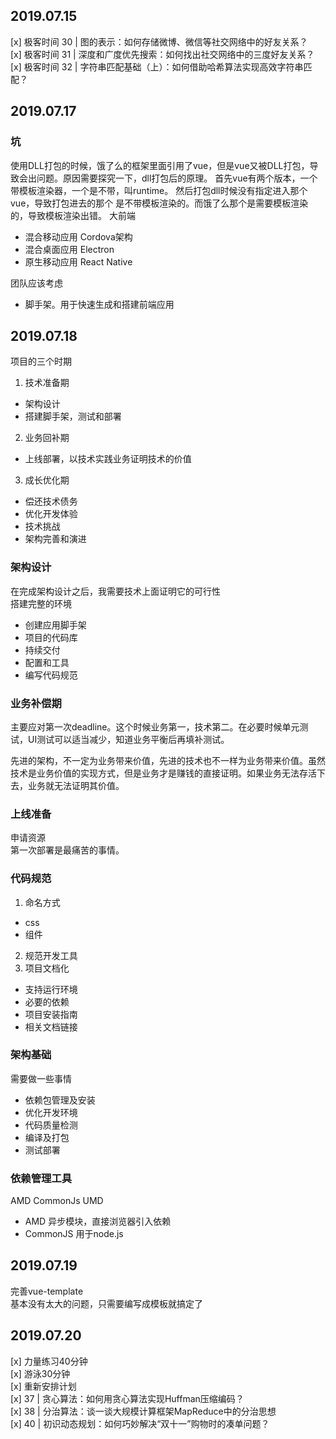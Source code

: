## 2019.07.15
[x] 极客时间 30 | 图的表示：如何存储微博、微信等社交网络中的好友关系？  
[x] 极客时间 31 | 深度和广度优先搜索：如何找出社交网络中的三度好友关系？  
[x] 极客时间 32 | 字符串匹配基础（上）：如何借助哈希算法实现高效字符串匹配？  
## 2019.07.17
### 坑
使用DLL打包的时候，饿了么的框架里面引用了vue，但是vue又被DLL打包，导致会出问题。原因需要探究一下，dll打包后的原理。
首先vue有两个版本，一个带模板渲染器，一个是不带，叫runtime。
然后打包dll时候没有指定进入那个vue，导致打包进去的那个 是不带模板渲染的。而饿了么那个是需要模板渲染的，导致模板渲染出错。
大前端 
- 混合移动应用 Cordova架构
- 混合桌面应用 Electron
- 原生移动应用 React Native

团队应该考虑
- 脚手架。用于快速生成和搭建前端应用

## 2019.07.18
项目的三个时期
1. 技术准备期
- 架构设计
- 搭建脚手架，测试和部署
2. 业务回补期
- 上线部署，以技术实践业务证明技术的价值
3. 成长优化期
- 偿还技术债务
- 优化开发体验
- 技术挑战
- 架构完善和演进

### 架构设计
在完成架构设计之后，我需要技术上面证明它的可行性  
搭建完整的环境
- 创建应用脚手架
- 项目的代码库
- 持续交付
- 配置和工具
- 编写代码规范

### 业务补偿期
主要应对第一次deadline。这个时候业务第一，技术第二。在必要时候单元测试，UI测试可以适当减少，知道业务平衡后再填补测试。  

先进的架构，不一定为业务带来价值，先进的技术也不一样为业务带来价值。虽然技术是业务价值的实现方式，但是业务才是赚钱的直接证明。如果业务无法存活下去，业务就无法证明其价值。

### 上线准备
申请资源  
第一次部署是最痛苦的事情。

### 代码规范
1. 命名方式
- css
- 组件
2. 规范开发工具
3. 项目文档化
- 支持运行环境
- 必要的依赖
- 项目安装指南
- 相关文档链接

### 架构基础
需要做一些事情
- 依赖包管理及安装
- 优化开发环境
- 代码质量检测
- 编译及打包
- 测试部署

### 依赖管理工具
AMD CommonJs UMD
- AMD 异步模块，直接浏览器引入依赖
- CommonJS 用于node.js
## 2019.07.19
完善vue-template  
基本没有太大的问题，只需要编写成模板就搞定了
## 2019.07.20
[x] 力量练习40分钟  
[x] 游泳30分钟  
[x] 重新安排计划  
[x] 37 | 贪心算法：如何用贪心算法实现Huffman压缩编码？  
[x] 38 | 分治算法：谈一谈大规模计算框架MapReduce中的分治思想   
[x] 40 | 初识动态规划：如何巧妙解决“双十一”购物时的凑单问题？